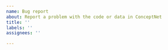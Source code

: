 ```yaml
---
name: Bug report
about: Report a problem with the code or data in ConceptNet
title: ''
labels: ''
assignees: ''

---
```


<!-- Please do not use GitHub Issues to ask questions. It's not a good Q&A format. If you ask a question here, we will likely close it without answering it.

A better format for asking questions is the Gitter chat (https://gitter.im/commonsense/conceptnet5), a Web chat that you can connect to using your GitHub login. -->
